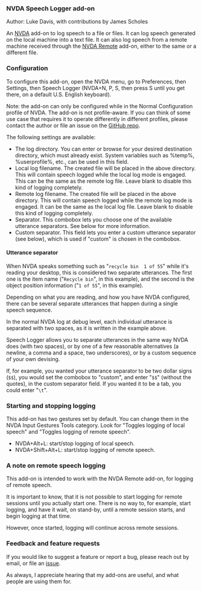 ### NVDA Speech Logger add-on

Author: Luke Davis, with contributions by James Scholes

An [NVDA](https://nvaccess.org/) add-on to log speech to a file or files.
It can log speech generated on the local machine into a text file.
It can also log speech from a remote machine received through the [NVDA Remote](https://nvdaremote.com/) add-on, either to the same or a different file.

### Configuration

To configure this add-on, open the NVDA menu, go to Preferences, then Settings, then Speech Logger (NVDA+N, P, S, then press S until you get there, on a default U.S. English keyboard).

Note: the add-on can only be configured while in the Normal Configuration profile of NVDA. The add-on is not profile-aware. If you can think of some use case that requires it to operate differently in different profiles, please contact the author or file an issue on the [GitHub repo](https://github.com/opensourcesys/speechLogger/issues/).

The following settings are available:
* The log directory. You can enter or browse for your desired destination directory, which must already exist. System variables such as %temp%, %userprofile%, etc., can be used in this field.
* Local log filename. The created file will be placed in the above directory. This will contain speech logged while the local log mode is engaged. This can be the same as the remote log file. Leave blank to disable this kind of logging completely.
* Remote log filename. The created file will be placed in the above directory. This will contain speech logged while the remote log mode is engaged. It can be the same as the local log file. Leave blank to disable this kind of logging completely.
* Separator. This combobox lets you choose one of the available utterance separators. See below for more information.
* Custom separator. This field lets you enter a custom utterance separator (see below), which is used if "custom" is chosen in the combobox.

#### Utterance separator

When NVDA speaks something such as "`recycle bin  1 of 55`" while it's reading your desktop, this is considered two separate utterances. The first one is the item name ("`Recycle bin`", in this example), and the second is the object position information ("`1 of 55`", in this example).

Depending on what you are reading, and how you have NVDA configured, there can be several separate utterances that happen during a single speech sequence.

In the normal NVDA log at debug level, each individual utterance is separated with two spaces, as it is written in the example above.

Speech Logger allows you to separate utterances in the same way NVDA does (with two spaces), or by one of a few reasonable alternatives (a newline, a comma and a space, two underscores), or by a custom sequence of your own devising.

If, for example, you wanted your utterance separator to be two dollar signs (`$$`), you would set the combobox to "custom", and enter "`$$`" (without the quotes), in the custom separator field. If you wanted it to be a tab, you could enter "`\t`".

### Starting and stopping logging

This add-on has two gestures set by default. You can change them in the NVDA Input Gestures Tools category.
Look for "Toggles logging of local speech" and "Toggles logging of remote speech".
* NVDA+Alt+L: start/stop logging of local speech.
* NVDA+Shift+Alt+L: start/stop logging of remote speech.

### A note on remote speech logging

This add-on is intended to work with the NVDA Remote add-on, for logging of remote speech.

It is important to know, that it is not possible to start logging for remote sessions until you actually start one.
There is no way to, for example, start logging, and have it wait, on stand-by, until a remote session starts, and begin logging at that time.

However, once started, logging will continue across remote sessions.

### Feedback and feature requests

If you would like to suggest a feature or report a bug, please reach out by email, or file an [issue](https://github.com/opensourcesys/speechLogger/issues/).

As always, I appreciate hearing that my add-ons are useful, and what people are using them for.
